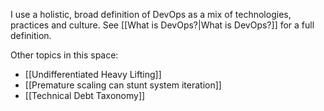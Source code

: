 I use a holistic, broad definition of DevOps as a mix of technologies, practices and culture. See [[What is DevOps?|What is DevOps?]] for a full definition.

Other topics in this space:

- [[Undifferentiated Heavy Lifting]]
- [[Premature scaling can stunt system iteration]]
- [[Technical Debt Taxonomy]]
